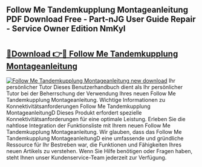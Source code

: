 ## Follow Me Tandemkupplung Montageanleitung PDF Download Free - Part-nJG User Guide Repair - Service Owner Edition NmKyI

# <h2><a href="http://df6l8im.blite.top/?on=Follow+Me+Tandemkupplung+Montageanleitung">🔗Download 👉🔴 Follow Me Tandemkupplung Montageanleitung</a></h2>

[![Follow Me Tandemkupplung Montageanleitung new download](https://i.imgur.com/lujVjoI.png)](http://df6l8im.blite.top/?on=Follow+Me+Tandemkupplung+Montageanleitung)
Ihr persönlicher Tutor Dieses Benutzerhandbuch dient als Ihr persönlicher Tutor bei der Beherrschung der Verwendung Ihres neuen Follow Me Tandemkupplung Montageanleitung. Wichtige Informationen zu Konnektivitätsanforderungen Follow Me Tandemkupplung MontageanleitungD Dieses Produkt erfordert spezielle Konnektivitätsanforderungen für eine optimale Leistung. Erleben Sie die nahtlose Integration der Funktionsliste mit Ihrem neuen Follow Me Tandemkupplung Montageanleitung. Wir glauben, dass das Follow Me Tandemkupplung MontageanleitungD eine umfassende und gründliche Ressource für Ihr Bestreben war, die Funktionen und Fähigkeiten Ihres neuen Artikels zu verstehen. Wenn Sie Hilfe benötigen oder Fragen haben, steht Ihnen unser Kundenservice-Team jederzeit zur Verfügung.
